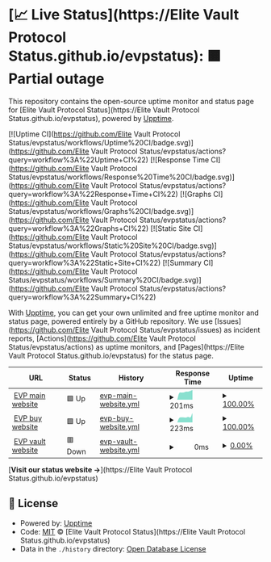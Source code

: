 # [📈 Live Status](https://Elite Vault Protocol Status.github.io/evpstatus): <!--live status--> **🟧 Partial outage**

This repository contains the open-source uptime monitor and status page for [Elite Vault Protocol Status](https://Elite Vault Protocol Status.github.io/evpstatus), powered by [Upptime](https://github.com/upptime/upptime).

[![Uptime CI](https://github.com/Elite Vault Protocol Status/evpstatus/workflows/Uptime%20CI/badge.svg)](https://github.com/Elite Vault Protocol Status/evpstatus/actions?query=workflow%3A%22Uptime+CI%22)
[![Response Time CI](https://github.com/Elite Vault Protocol Status/evpstatus/workflows/Response%20Time%20CI/badge.svg)](https://github.com/Elite Vault Protocol Status/evpstatus/actions?query=workflow%3A%22Response+Time+CI%22)
[![Graphs CI](https://github.com/Elite Vault Protocol Status/evpstatus/workflows/Graphs%20CI/badge.svg)](https://github.com/Elite Vault Protocol Status/evpstatus/actions?query=workflow%3A%22Graphs+CI%22)
[![Static Site CI](https://github.com/Elite Vault Protocol Status/evpstatus/workflows/Static%20Site%20CI/badge.svg)](https://github.com/Elite Vault Protocol Status/evpstatus/actions?query=workflow%3A%22Static+Site+CI%22)
[![Summary CI](https://github.com/Elite Vault Protocol Status/evpstatus/workflows/Summary%20CI/badge.svg)](https://github.com/Elite Vault Protocol Status/evpstatus/actions?query=workflow%3A%22Summary+CI%22)

With [Upptime](https://upptime.js.org), you can get your own unlimited and free uptime monitor and status page, powered entirely by a GitHub repository. We use [Issues](https://github.com/Elite Vault Protocol Status/evpstatus/issues) as incident reports, [Actions](https://github.com/Elite Vault Protocol Status/evpstatus/actions) as uptime monitors, and [Pages](https://Elite Vault Protocol Status.github.io/evpstatus) for the status page.

<!--start: status pages-->
<!-- This summary is generated by Upptime (https://github.com/upptime/upptime) -->
<!-- Do not edit this manually, your changes will be overwritten -->
<!-- prettier-ignore -->
| URL | Status | History | Response Time | Uptime |
| --- | ------ | ------- | ------------- | ------ |
| <img alt="" src="https://favicons.githubusercontent.com/elitevault.io" height="13"> [EVP main website](https://elitevault.io) | 🟩 Up | [evp-main-website.yml](https://github.com/goosen999/evpstatus/commits/HEAD/history/evp-main-website.yml) | <details><summary><img alt="Response time graph" src="./graphs/evp-main-website/response-time-week.png" height="20"> 201ms</summary><br><a href="https://goosen999.github.io/evpstatus/history/evp-main-website"><img alt="Response time 188" src="https://img.shields.io/endpoint?url=https%3A%2F%2Fraw.githubusercontent.com%2Fgoosen999%2Fevpstatus%2FHEAD%2Fapi%2Fevp-main-website%2Fresponse-time.json"></a><br><a href="https://goosen999.github.io/evpstatus/history/evp-main-website"><img alt="24-hour response time 206" src="https://img.shields.io/endpoint?url=https%3A%2F%2Fraw.githubusercontent.com%2Fgoosen999%2Fevpstatus%2FHEAD%2Fapi%2Fevp-main-website%2Fresponse-time-day.json"></a><br><a href="https://goosen999.github.io/evpstatus/history/evp-main-website"><img alt="7-day response time 201" src="https://img.shields.io/endpoint?url=https%3A%2F%2Fraw.githubusercontent.com%2Fgoosen999%2Fevpstatus%2FHEAD%2Fapi%2Fevp-main-website%2Fresponse-time-week.json"></a><br><a href="https://goosen999.github.io/evpstatus/history/evp-main-website"><img alt="30-day response time 188" src="https://img.shields.io/endpoint?url=https%3A%2F%2Fraw.githubusercontent.com%2Fgoosen999%2Fevpstatus%2FHEAD%2Fapi%2Fevp-main-website%2Fresponse-time-month.json"></a><br><a href="https://goosen999.github.io/evpstatus/history/evp-main-website"><img alt="1-year response time 188" src="https://img.shields.io/endpoint?url=https%3A%2F%2Fraw.githubusercontent.com%2Fgoosen999%2Fevpstatus%2FHEAD%2Fapi%2Fevp-main-website%2Fresponse-time-year.json"></a></details> | <details><summary><a href="https://goosen999.github.io/evpstatus/history/evp-main-website">100.00%</a></summary><a href="https://goosen999.github.io/evpstatus/history/evp-main-website"><img alt="All-time uptime 99.94%" src="https://img.shields.io/endpoint?url=https%3A%2F%2Fraw.githubusercontent.com%2Fgoosen999%2Fevpstatus%2FHEAD%2Fapi%2Fevp-main-website%2Fuptime.json"></a><br><a href="https://goosen999.github.io/evpstatus/history/evp-main-website"><img alt="24-hour uptime 100.00%" src="https://img.shields.io/endpoint?url=https%3A%2F%2Fraw.githubusercontent.com%2Fgoosen999%2Fevpstatus%2FHEAD%2Fapi%2Fevp-main-website%2Fuptime-day.json"></a><br><a href="https://goosen999.github.io/evpstatus/history/evp-main-website"><img alt="7-day uptime 100.00%" src="https://img.shields.io/endpoint?url=https%3A%2F%2Fraw.githubusercontent.com%2Fgoosen999%2Fevpstatus%2FHEAD%2Fapi%2Fevp-main-website%2Fuptime-week.json"></a><br><a href="https://goosen999.github.io/evpstatus/history/evp-main-website"><img alt="30-day uptime 99.94%" src="https://img.shields.io/endpoint?url=https%3A%2F%2Fraw.githubusercontent.com%2Fgoosen999%2Fevpstatus%2FHEAD%2Fapi%2Fevp-main-website%2Fuptime-month.json"></a><br><a href="https://goosen999.github.io/evpstatus/history/evp-main-website"><img alt="1-year uptime 99.94%" src="https://img.shields.io/endpoint?url=https%3A%2F%2Fraw.githubusercontent.com%2Fgoosen999%2Fevpstatus%2FHEAD%2Fapi%2Fevp-main-website%2Fuptime-year.json"></a></details>
| <img alt="" src="https://favicons.githubusercontent.com/buy.elitevault.io" height="13"> [EVP buy website](https://buy.elitevault.io) | 🟩 Up | [evp-buy-website.yml](https://github.com/goosen999/evpstatus/commits/HEAD/history/evp-buy-website.yml) | <details><summary><img alt="Response time graph" src="./graphs/evp-buy-website/response-time-week.png" height="20"> 223ms</summary><br><a href="https://goosen999.github.io/evpstatus/history/evp-buy-website"><img alt="Response time 201" src="https://img.shields.io/endpoint?url=https%3A%2F%2Fraw.githubusercontent.com%2Fgoosen999%2Fevpstatus%2FHEAD%2Fapi%2Fevp-buy-website%2Fresponse-time.json"></a><br><a href="https://goosen999.github.io/evpstatus/history/evp-buy-website"><img alt="24-hour response time 219" src="https://img.shields.io/endpoint?url=https%3A%2F%2Fraw.githubusercontent.com%2Fgoosen999%2Fevpstatus%2FHEAD%2Fapi%2Fevp-buy-website%2Fresponse-time-day.json"></a><br><a href="https://goosen999.github.io/evpstatus/history/evp-buy-website"><img alt="7-day response time 223" src="https://img.shields.io/endpoint?url=https%3A%2F%2Fraw.githubusercontent.com%2Fgoosen999%2Fevpstatus%2FHEAD%2Fapi%2Fevp-buy-website%2Fresponse-time-week.json"></a><br><a href="https://goosen999.github.io/evpstatus/history/evp-buy-website"><img alt="30-day response time 201" src="https://img.shields.io/endpoint?url=https%3A%2F%2Fraw.githubusercontent.com%2Fgoosen999%2Fevpstatus%2FHEAD%2Fapi%2Fevp-buy-website%2Fresponse-time-month.json"></a><br><a href="https://goosen999.github.io/evpstatus/history/evp-buy-website"><img alt="1-year response time 201" src="https://img.shields.io/endpoint?url=https%3A%2F%2Fraw.githubusercontent.com%2Fgoosen999%2Fevpstatus%2FHEAD%2Fapi%2Fevp-buy-website%2Fresponse-time-year.json"></a></details> | <details><summary><a href="https://goosen999.github.io/evpstatus/history/evp-buy-website">100.00%</a></summary><a href="https://goosen999.github.io/evpstatus/history/evp-buy-website"><img alt="All-time uptime 100.00%" src="https://img.shields.io/endpoint?url=https%3A%2F%2Fraw.githubusercontent.com%2Fgoosen999%2Fevpstatus%2FHEAD%2Fapi%2Fevp-buy-website%2Fuptime.json"></a><br><a href="https://goosen999.github.io/evpstatus/history/evp-buy-website"><img alt="24-hour uptime 100.00%" src="https://img.shields.io/endpoint?url=https%3A%2F%2Fraw.githubusercontent.com%2Fgoosen999%2Fevpstatus%2FHEAD%2Fapi%2Fevp-buy-website%2Fuptime-day.json"></a><br><a href="https://goosen999.github.io/evpstatus/history/evp-buy-website"><img alt="7-day uptime 100.00%" src="https://img.shields.io/endpoint?url=https%3A%2F%2Fraw.githubusercontent.com%2Fgoosen999%2Fevpstatus%2FHEAD%2Fapi%2Fevp-buy-website%2Fuptime-week.json"></a><br><a href="https://goosen999.github.io/evpstatus/history/evp-buy-website"><img alt="30-day uptime 100.00%" src="https://img.shields.io/endpoint?url=https%3A%2F%2Fraw.githubusercontent.com%2Fgoosen999%2Fevpstatus%2FHEAD%2Fapi%2Fevp-buy-website%2Fuptime-month.json"></a><br><a href="https://goosen999.github.io/evpstatus/history/evp-buy-website"><img alt="1-year uptime 100.00%" src="https://img.shields.io/endpoint?url=https%3A%2F%2Fraw.githubusercontent.com%2Fgoosen999%2Fevpstatus%2FHEAD%2Fapi%2Fevp-buy-website%2Fuptime-year.json"></a></details>
| <img alt="" src="https://favicons.githubusercontent.com/vault.elitevault.io" height="13"> [EVP vault website](https://vault.elitevault.io) | 🟥 Down | [evp-vault-website.yml](https://github.com/goosen999/evpstatus/commits/HEAD/history/evp-vault-website.yml) | <details><summary><img alt="Response time graph" src="./graphs/evp-vault-website/response-time-week.png" height="20"> 0ms</summary><br><a href="https://goosen999.github.io/evpstatus/history/evp-vault-website"><img alt="Response time 0" src="https://img.shields.io/endpoint?url=https%3A%2F%2Fraw.githubusercontent.com%2Fgoosen999%2Fevpstatus%2FHEAD%2Fapi%2Fevp-vault-website%2Fresponse-time.json"></a><br><a href="https://goosen999.github.io/evpstatus/history/evp-vault-website"><img alt="24-hour response time 0" src="https://img.shields.io/endpoint?url=https%3A%2F%2Fraw.githubusercontent.com%2Fgoosen999%2Fevpstatus%2FHEAD%2Fapi%2Fevp-vault-website%2Fresponse-time-day.json"></a><br><a href="https://goosen999.github.io/evpstatus/history/evp-vault-website"><img alt="7-day response time 0" src="https://img.shields.io/endpoint?url=https%3A%2F%2Fraw.githubusercontent.com%2Fgoosen999%2Fevpstatus%2FHEAD%2Fapi%2Fevp-vault-website%2Fresponse-time-week.json"></a><br><a href="https://goosen999.github.io/evpstatus/history/evp-vault-website"><img alt="30-day response time 0" src="https://img.shields.io/endpoint?url=https%3A%2F%2Fraw.githubusercontent.com%2Fgoosen999%2Fevpstatus%2FHEAD%2Fapi%2Fevp-vault-website%2Fresponse-time-month.json"></a><br><a href="https://goosen999.github.io/evpstatus/history/evp-vault-website"><img alt="1-year response time 0" src="https://img.shields.io/endpoint?url=https%3A%2F%2Fraw.githubusercontent.com%2Fgoosen999%2Fevpstatus%2FHEAD%2Fapi%2Fevp-vault-website%2Fresponse-time-year.json"></a></details> | <details><summary><a href="https://goosen999.github.io/evpstatus/history/evp-vault-website">0.00%</a></summary><a href="https://goosen999.github.io/evpstatus/history/evp-vault-website"><img alt="All-time uptime 0.00%" src="https://img.shields.io/endpoint?url=https%3A%2F%2Fraw.githubusercontent.com%2Fgoosen999%2Fevpstatus%2FHEAD%2Fapi%2Fevp-vault-website%2Fuptime.json"></a><br><a href="https://goosen999.github.io/evpstatus/history/evp-vault-website"><img alt="24-hour uptime 0.00%" src="https://img.shields.io/endpoint?url=https%3A%2F%2Fraw.githubusercontent.com%2Fgoosen999%2Fevpstatus%2FHEAD%2Fapi%2Fevp-vault-website%2Fuptime-day.json"></a><br><a href="https://goosen999.github.io/evpstatus/history/evp-vault-website"><img alt="7-day uptime 0.00%" src="https://img.shields.io/endpoint?url=https%3A%2F%2Fraw.githubusercontent.com%2Fgoosen999%2Fevpstatus%2FHEAD%2Fapi%2Fevp-vault-website%2Fuptime-week.json"></a><br><a href="https://goosen999.github.io/evpstatus/history/evp-vault-website"><img alt="30-day uptime 0.00%" src="https://img.shields.io/endpoint?url=https%3A%2F%2Fraw.githubusercontent.com%2Fgoosen999%2Fevpstatus%2FHEAD%2Fapi%2Fevp-vault-website%2Fuptime-month.json"></a><br><a href="https://goosen999.github.io/evpstatus/history/evp-vault-website"><img alt="1-year uptime 0.00%" src="https://img.shields.io/endpoint?url=https%3A%2F%2Fraw.githubusercontent.com%2Fgoosen999%2Fevpstatus%2FHEAD%2Fapi%2Fevp-vault-website%2Fuptime-year.json"></a></details>

<!--end: status pages-->

[**Visit our status website →**](https://Elite Vault Protocol Status.github.io/evpstatus)

## 📄 License

- Powered by: [Upptime](https://github.com/upptime/upptime)
- Code: [MIT](./LICENSE) © [Elite Vault Protocol Status](https://Elite Vault Protocol Status.github.io/evpstatus)
- Data in the `./history` directory: [Open Database License](https://opendatacommons.org/licenses/odbl/1-0/)
